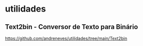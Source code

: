 # utilidades

## Text2bin - Conversor de Texto para Binário



https://github.com/andreneves/utilidades/tree/main/Text2bin
